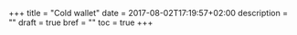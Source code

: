 +++
title = "Cold wallet"
date = 2017-08-02T17:19:57+02:00
description = ""
draft = true
bref = ""
toc = true
+++
